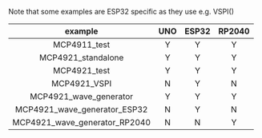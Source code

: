 

Note that some examples are ESP32 specific as they use e.g. VSPI() 

|  example                      |  UNO  | ESP32 | RP2040 |
|:-----------------------------:|:-----:|:-----:|:------:|
| MCP4911_test                  |   Y   |   Y   |    Y   |
| MCP4921_standalone            |   Y   |   Y   |    Y   |
| MCP4921_test                  |   Y   |   Y   |    Y   |
| MCP4921_VSPI                  |   N   |   Y   |    N   |
| MCP4921_wave_generator        |   Y   |   Y   |    Y   |
| MCP4921_wave_generator_ESP32  |   N   |   Y   |    N   |
| MCP4921_wave_generator_RP2040 |   N   |   N   |    Y   |

